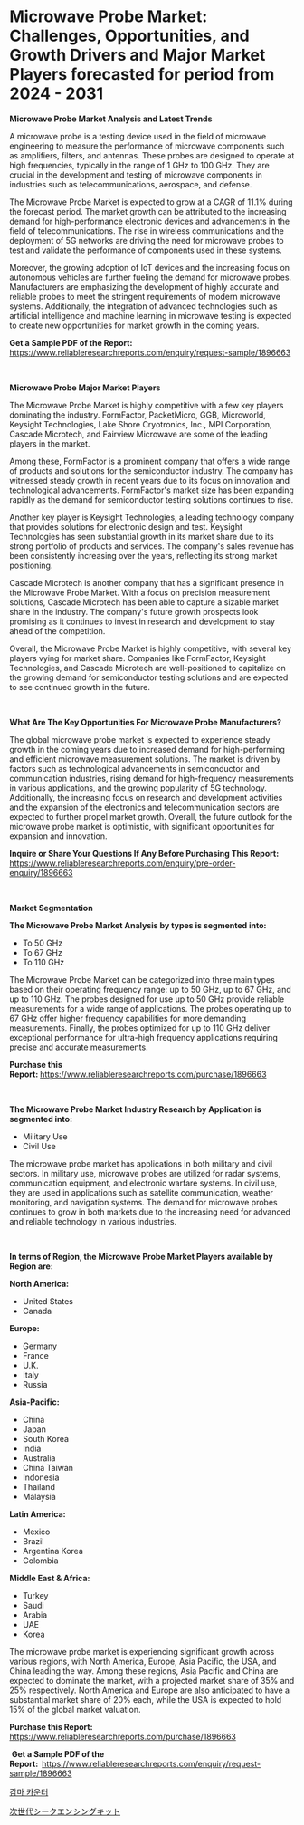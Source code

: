 <p><h1>Microwave Probe Market: Challenges, Opportunities, and Growth Drivers and Major Market Players forecasted for period from 2024 - 2031</h1></p><p><strong>Microwave Probe Market Analysis and Latest Trends</strong></p>
<p><p>A microwave probe is a testing device used in the field of microwave engineering to measure the performance of microwave components such as amplifiers, filters, and antennas. These probes are designed to operate at high frequencies, typically in the range of 1 GHz to 100 GHz. They are crucial in the development and testing of microwave components in industries such as telecommunications, aerospace, and defense.</p><p>The Microwave Probe Market is expected to grow at a CAGR of 11.1% during the forecast period. The market growth can be attributed to the increasing demand for high-performance electronic devices and advancements in the field of telecommunications. The rise in wireless communications and the deployment of 5G networks are driving the need for microwave probes to test and validate the performance of components used in these systems.</p><p>Moreover, the growing adoption of IoT devices and the increasing focus on autonomous vehicles are further fueling the demand for microwave probes. Manufacturers are emphasizing the development of highly accurate and reliable probes to meet the stringent requirements of modern microwave systems. Additionally, the integration of advanced technologies such as artificial intelligence and machine learning in microwave testing is expected to create new opportunities for market growth in the coming years.</p></p>
<p><strong>Get a Sample PDF of the Report:&nbsp;</strong> <a href="https://www.reliableresearchreports.com/enquiry/request-sample/1896663">https://www.reliableresearchreports.com/enquiry/request-sample/1896663</a></p>
<p>&nbsp;</p>
<p><strong>Microwave Probe Major Market Players</strong></p>
<p><p>The Microwave Probe Market is highly competitive with a few key players dominating the industry. FormFactor, PacketMicro, GGB, Microworld, Keysight Technologies, Lake Shore Cryotronics, Inc., MPI Corporation, Cascade Microtech, and Fairview Microwave are some of the leading players in the market.</p><p>Among these, FormFactor is a prominent company that offers a wide range of products and solutions for the semiconductor industry. The company has witnessed steady growth in recent years due to its focus on innovation and technological advancements. FormFactor's market size has been expanding rapidly as the demand for semiconductor testing solutions continues to rise.</p><p>Another key player is Keysight Technologies, a leading technology company that provides solutions for electronic design and test. Keysight Technologies has seen substantial growth in its market share due to its strong portfolio of products and services. The company's sales revenue has been consistently increasing over the years, reflecting its strong market positioning.</p><p>Cascade Microtech is another company that has a significant presence in the Microwave Probe Market. With a focus on precision measurement solutions, Cascade Microtech has been able to capture a sizable market share in the industry. The company's future growth prospects look promising as it continues to invest in research and development to stay ahead of the competition.</p><p>Overall, the Microwave Probe Market is highly competitive, with several key players vying for market share. Companies like FormFactor, Keysight Technologies, and Cascade Microtech are well-positioned to capitalize on the growing demand for semiconductor testing solutions and are expected to see continued growth in the future.</p></p>
<p>&nbsp;</p>
<p><strong>What Are The Key Opportunities For Microwave Probe Manufacturers?</strong></p>
<p><p>The global microwave probe market is expected to experience steady growth in the coming years due to increased demand for high-performing and efficient microwave measurement solutions. The market is driven by factors such as technological advancements in semiconductor and communication industries, rising demand for high-frequency measurements in various applications, and the growing popularity of 5G technology. Additionally, the increasing focus on research and development activities and the expansion of the electronics and telecommunication sectors are expected to further propel market growth. Overall, the future outlook for the microwave probe market is optimistic, with significant opportunities for expansion and innovation.</p></p>
<p><strong>Inquire or Share Your Questions If Any Before Purchasing This Report:</strong> <a href="https://www.reliableresearchreports.com/enquiry/pre-order-enquiry/1896663">https://www.reliableresearchreports.com/enquiry/pre-order-enquiry/1896663</a></p>
<p>&nbsp;</p>
<p><strong>Market Segmentation</strong></p>
<p><strong>The Microwave Probe Market Analysis by types is segmented into:</strong></p>
<p><ul><li>To 50 GHz</li><li>To 67 GHz</li><li>To 110 GHz</li></ul></p>
<p><p>The Microwave Probe Market can be categorized into three main types based on their operating frequency range: up to 50 GHz, up to 67 GHz, and up to 110 GHz. The probes designed for use up to 50 GHz provide reliable measurements for a wide range of applications. The probes operating up to 67 GHz offer higher frequency capabilities for more demanding measurements. Finally, the probes optimized for up to 110 GHz deliver exceptional performance for ultra-high frequency applications requiring precise and accurate measurements.</p></p>
<p><strong>Purchase this Report:&nbsp;</strong><a href="https://www.reliableresearchreports.com/purchase/1896663">https://www.reliableresearchreports.com/purchase/1896663</a></p>
<p>&nbsp;</p>
<p><strong>The Microwave Probe Market Industry Research by Application is segmented into:</strong></p>
<p><ul><li>Military Use</li><li>Civil Use</li></ul></p>
<p><p>The microwave probe market has applications in both military and civil sectors. In military use, microwave probes are utilized for radar systems, communication equipment, and electronic warfare systems. In civil use, they are used in applications such as satellite communication, weather monitoring, and navigation systems. The demand for microwave probes continues to grow in both markets due to the increasing need for advanced and reliable technology in various industries.</p></p>
<p>&nbsp;</p>
<p><strong>In terms of Region, the Microwave Probe Market Players available by Region are:</strong></p>
<p>
    <p> <strong> North America: </strong>
        <ul>
            <li>United States</li>
            <li>Canada</li>
        </ul>
        </p> 
    <p> <strong> Europe: </strong>
        <ul>
            <li>Germany</li>
            <li>France</li>
            <li>U.K.</li>
            <li>Italy</li>
            <li>Russia</li>
        </ul>
        </p> 
    <p> <strong> Asia-Pacific: </strong>
        <ul>
            <li>China</li>
            <li>Japan</li>
            <li>South Korea</li>
            <li>India</li>
            <li>Australia</li>
            <li>China Taiwan</li>
            <li>Indonesia</li>
            <li>Thailand</li>
            <li>Malaysia</li>
        </ul>
        </p> 
    <p> <strong> Latin America: </strong>
        <ul>
            <li>Mexico</li>
            <li>Brazil</li>
            <li>Argentina Korea</li>
            <li>Colombia</li>
        </ul>
        </p> 
    <p> <strong> Middle East & Africa: </strong>
        <ul>
            <li>Turkey</li>
            <li>Saudi</li>
            <li>Arabia</li>
            <li>UAE</li>
            <li>Korea</li>
        </ul>
    </p>
    </p>
<p><p>The microwave probe market is experiencing significant growth across various regions, with North America, Europe, Asia Pacific, the USA, and China leading the way. Among these regions, Asia Pacific and China are expected to dominate the market, with a projected market share of 35% and 25% respectively. North America and Europe are also anticipated to have a substantial market share of 20% each, while the USA is expected to hold 15% of the global market valuation.</p></p>
<p><strong>Purchase this Report: </strong><a href="https://www.reliableresearchreports.com/purchase/1896663">https://www.reliableresearchreports.com/purchase/1896663</a></p>
<p>&nbsp;<strong>Get a Sample PDF of the Report:&nbsp;&nbsp;</strong><a href="https://www.reliableresearchreports.com/enquiry/request-sample/1896663">https://www.reliableresearchreports.com/enquiry/request-sample/1896663</a></p>
<p><strong></strong></p>
<p><p><a href="https://github.com/plelbej847484502/Market-Research-Report-List-1/blob/main/832881311055.md">감마 카운터</a></p><p><a href="https://github.com/oafhukehf4709715/Market-Research-Report-List-1/blob/main/473795911876.md">次世代シークエンシングキット</a></p></p>